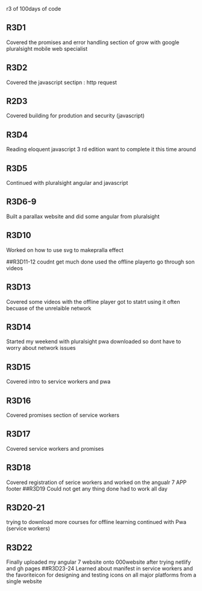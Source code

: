 
r3 of 100days of code 

## R3D1 
Covered the promises and error handling section of grow with google pluralsight mobile web specialist

## R3D2
Covered the javascript sectipn : http request
## R2D3 
Covered building for prodution and security (javascript)

## R3D4
Reading eloquent javascript 3 rd edition want to complete it this time around 

## R3D5
Continued with pluralsight angular and javascript 

## R3D6-9
Built a parallax website and did some angular from pluralsight 

## R3D10 
Worked on how to use svg to makepralla effect

##R3D11-12 
coudnt get much done used the offline playerto go through son videos

## R3D13 
 Covered some videos with the offline player got to statrt using it often becuase of the unrelaible network 
 
 ## R3D14 
 Started my weekend with pluralsight pwa downloaded so dont have to worry about network issues 
 
 ## R3D15
 Covered intro to service workers and pwa 
## R3D16
 Covered promises section of service workers 
 ## R3D17
 Covered service workers and promises 
 ## R3D18 
 Covered registration of serice workers and worked on the angualr 7 APP footer 
 ##R3D19 
 Could not get any thing done had to work all day
  ## R3D20-21
  trying to download more courses for offline learning continued with Pwa (service workers)
  ## R3D22 
  Finally uploaded my angular 7 website onto 000website after trying netlify and gh pages 
  ##R3D23-24 
  Learned about manifest in service workers and the favoriteicon for designing and testing icons on all major platforms from a single website
 
